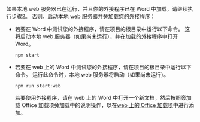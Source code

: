 如果本地 web 服务器已在运行，并且你的外接程序已在 Word 中加载，请继续执行步骤2。 否则，启动本地 web 服务器并旁加载您的外接程序： 

- 若要在 Word 中测试您的外接程序，请在项目的根目录中运行以下命令。 这将启动本地 web 服务器（如果尚未运行），并在加载的外接程序中打开 Word。

    ```command&nbsp;line
    npm start
    ```

- 若要在 web 上的 Word 中测试您的外接程序，请在项目的根目录中运行以下命令。 运行此命令时，本地 web 服务器将启动（如果尚未运行）。

    ```command&nbsp;line
    npm run start:web
    ```

    若要使用外接程序，请在 web 上的 Word 中打开一个新文档，然后按照旁加载 Office 加载项旁加载中的说明操作，以在[web 上的 Office 加载项](../testing/sideload-office-add-ins-for-testing.md#sideload-an-office-add-in-in-office-on-the-web)中进行添加。
